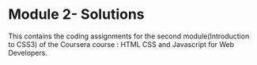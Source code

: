 # Module 2- Solutions
This contains the coding assignments for the second module(Introduction to CSS3) of the Coursera course : HTML CSS and Javascript for Web Developers.
